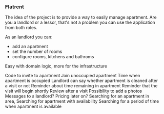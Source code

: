 ### Flatrent

The idea of the project is to provide a way to easily manage apartment.
Are you a landlord or a lessor, that's not a problem you can use the application
from both roles.

As an landlord you can:
- add an apartment
- set the number of rooms
- configure rooms, kitchens and bathroms

Easy with domain logic, more for the infrastructure

Code to invite to apartment
Join unoccupied apartment
Time when apartment is occupied
Landlord can say whether apartment is cleaned after a visit or not
Reminder about time remaining in apartment
Reminder that the visit will begin shortly
Review after a visit
Possibility to add a photos
Messages to a landlord?
Pricing later on?
Searching for an apartment in area,
Searching for apartment with availability
Searching for a period of time when apartment is available
